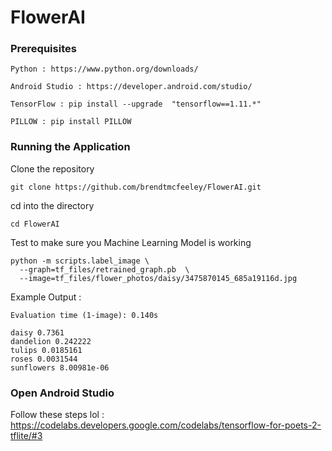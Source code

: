# FlowerAI

### Prerequisites
```
Python : https://www.python.org/downloads/

Android Studio : https://developer.android.com/studio/

TensorFlow : pip install --upgrade  "tensorflow==1.11.*"

PILLOW : pip install PILLOW
```

### Running the Application
Clone the repository
```
git clone https://github.com/brendtmcfeeley/FlowerAI.git
```
cd into the directory
```
cd FlowerAI
```

Test to make sure you Machine Learning Model is working
```
python -m scripts.label_image \
  --graph=tf_files/retrained_graph.pb  \
  --image=tf_files/flower_photos/daisy/3475870145_685a19116d.jpg
```

Example Output :
```
Evaluation time (1-image): 0.140s

daisy 0.7361
dandelion 0.242222
tulips 0.0185161
roses 0.0031544
sunflowers 8.00981e-06
```

### Open Android Studio
Follow these steps lol :
https://codelabs.developers.google.com/codelabs/tensorflow-for-poets-2-tflite/#3